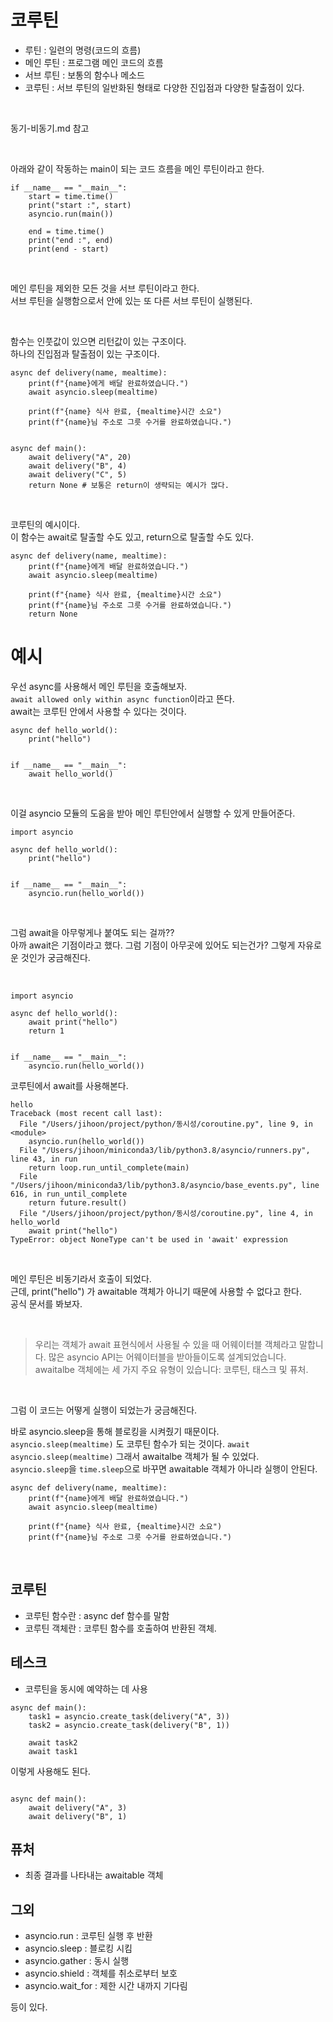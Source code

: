# 코루틴

- 루틴 : 일련의 명령(코드의 흐름)
- 메인 루틴 : 프로그램 메인 코드의 흐름
- 서브 루틴 : 보통의 함수나 메소드
- 코루틴 : 서브 루틴의 일반화된 형태로 다양한 진입점과 다양한 탈출점이 있다.

<br>

동기-비동기.md 참고

<br>

아래와 같이 작동하는 main이 되는 코드 흐름을 메인 루틴이라고 한다.

```
if __name__ == "__main__":
    start = time.time()
    print("start :", start)
    asyncio.run(main())

    end = time.time()
    print("end :", end)
    print(end - start)
```

<br>

메인 루틴을 제외한 모든 것을 서브 루틴이라고 한다.  
서브 루틴을 실행함으로서 안에 있는 또 다른 서브 루틴이 실행된다.  

<br>

함수는 인풋값이 있으면 리턴값이 있는 구조이다.  
하나의 진입점과 탈출점이 있는 구조이다.

```
async def delivery(name, mealtime):
    print(f"{name}에게 배달 완료하였습니다.")
    await asyncio.sleep(mealtime)

    print(f"{name} 식사 완료, {mealtime}시간 소요")
    print(f"{name}님 주소로 그릇 수거를 완료하였습니다.")


async def main():
    await delivery("A", 20)
    await delivery("B", 4)
    await delivery("C", 5)
    return None # 보통은 return이 생략되는 예시가 많다.
```

<br>

코루틴의 예시이다.  
이 함수는 await로 탈출할 수도 있고, return으로 탈출할 수도 있다.  


```
async def delivery(name, mealtime):
    print(f"{name}에게 배달 완료하였습니다.")
    await asyncio.sleep(mealtime)

    print(f"{name} 식사 완료, {mealtime}시간 소요")
    print(f"{name}님 주소로 그릇 수거를 완료하였습니다.")
    return None
```

# 예시

우선 async를 사용해서 메인 루틴을 호출해보자.  
`await allowed only within async function`이라고 뜬다.  
await는 코루틴 안에서 사용할 수 있다는 것이다.

```
async def hello_world():
    print("hello")


if __name__ == "__main__":
    await hello_world()
```

<br>

이걸 asyncio 모듈의 도움을 받아 메인 루틴안에서 실행할 수 있게 만들어준다.  

```
import asyncio

async def hello_world():
    print("hello")


if __name__ == "__main__":
    asyncio.run(hello_world())
```

<br>

그럼 await을 아무렇게나 붙여도 되는 걸까??  
아까 await은 기점이라고 했다. 그럼 기점이 아무곳에 있어도 되는건가? 그렇게 자유로운 것인가 궁금해진다.  

<br>

```
import asyncio

async def hello_world():
    await print("hello")
    return 1


if __name__ == "__main__":
    asyncio.run(hello_world())
```

코루틴에서 await를 사용해본다.  

```
hello
Traceback (most recent call last):
  File "/Users/jihoon/project/python/동시성/coroutine.py", line 9, in <module>
    asyncio.run(hello_world())
  File "/Users/jihoon/miniconda3/lib/python3.8/asyncio/runners.py", line 43, in run
    return loop.run_until_complete(main)
  File "/Users/jihoon/miniconda3/lib/python3.8/asyncio/base_events.py", line 616, in run_until_complete
    return future.result()
  File "/Users/jihoon/project/python/동시성/coroutine.py", line 4, in hello_world
    await print("hello")
TypeError: object NoneType can't be used in 'await' expression
```

<br>

메인 루틴은 비동기라서 호출이 되었다.  
근데, print("hello") 가 awaitable 객체가 아니기 때문에 사용할 수 없다고 한다.  
공식 문서를 봐보자.


<br>


> 우리는 객체가 await 표현식에서 사용될 수 있을 때 어웨이터블 객체라고 말합니다. 많은 asyncio API는 어웨이터블을 받아들이도록 설계되었습니다. awaitalbe 객체에는 세 가지 주요 유형이 있습니다: 코루틴, 태스크 및 퓨처.


<br>

그럼 이 코드는 어떻게 실행이 되었는가 궁금해진다.  

바로 asyncio.sleep을 통해 블로킹을 시켜줬기 때문이다.  
`asyncio.sleep(mealtime)` 도 코루틴 함수가 되는 것이다.
`await asyncio.sleep(mealtime)` 그래서 awaitalbe 객체가 될 수 있었다.  
`asyncio.sleep`을 `time.sleep`으로 바꾸면 awaitable 객체가 아니라 실행이 안된다.  


```
async def delivery(name, mealtime):
    print(f"{name}에게 배달 완료하였습니다.")
    await asyncio.sleep(mealtime)

    print(f"{name} 식사 완료, {mealtime}시간 소요")
    print(f"{name}님 주소로 그릇 수거를 완료하였습니다.")
```

<br>

## 코루틴

- 코루틴 함수란 : async def 함수를 말함
- 코루틴 객체란 : 코루틴 함수를 호출하여 반환된 객체.

## 테스크

- 코루틴을 동시에 예약하는 데 사용

```
async def main():
    task1 = asyncio.create_task(delivery("A", 3))
    task2 = asyncio.create_task(delivery("B", 1))

    await task2
    await task1

```

이렇게 사용해도 된다.

```

async def main():
    await delivery("A", 3)
    await delivery("B", 1)

```

## 퓨처

- 최종 결과를 나타내는 awaitable 객체


## 그외

- asyncio.run : 코루틴 실행 후 반환
- asyncio.sleep : 블로킹 시킴
- asyncio.gather : 동시 실행
- asyncio.shield : 객체를 취소로부터 보호
- asyncio.wait_for : 제한 시간 내까지 기다림 

등이 있다.